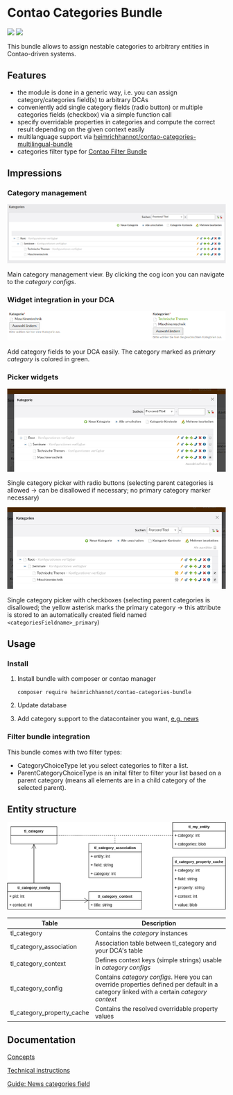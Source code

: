 # Contao Categories Bundle

[![](https://img.shields.io/packagist/v/heimrichhannot/contao-categories-bundle.svg)](https://packagist.org/packages/heimrichhannot/contao-categories-bundle)
[![](https://img.shields.io/packagist/dt/heimrichhannot/contao-categories-bundle.svg)](https://packagist.org/packages/heimrichhannot/contao-categories-bundle)

This bundle allows to assign nestable categories to arbitrary entities in Contao-driven systems.

## Features

- the module is done in a generic way, i.e. you can assign category/categories field(s) to arbitrary DCAs
- conveniently add single category fields (radio button) or multiple categories fields (checkbox) via a simple function call
- specify overridable properties in categories and compute the correct result depending on the given context easily
- multilanguage support via [heimrichhannot/contao-categories-multilingual-bundle](https://github.com/heimrichhannot/contao-categories-multilingual-bundle)
- categories filter type for [Contao Filter Bundle](https://github.com/heimrichhannot/contao-filter-bundle)

## Impressions

### Category management

![alt preview](docs/categories.png)

Main category management view. By clicking the cog icon you can navigate to the *category configs*.

### Widget integration in your DCA

![alt preview](docs/fields.png)

Add category fields to your DCA easily. The category marked as *primary category* is colored in green.

### Picker widgets

![alt preview](docs/radio-picker.png)

Single category picker with radio buttons (selecting parent categories is allowed -> can be disallowed if necessary; no primary category marker necessary)

![alt preview](docs/checkbox-picker.png)

Single category picker with checkboxes (selecting parent categories is disallowed; the yellow asterisk marks the primary category -> this attribute is stored to an automatically created field named `<categoriesFieldname>_primary`)

## Usage

### Install

1. Install bundle with composer or contao manager

   ```
   composer require heimrichhannot/contao-categories-bundle
   ```
   
1. Update database

1. Add category support to the datacontainer you want, [e.g. news](docs/guide_news.md)

### Filter bundle integration

This bundle comes with two filter types:
- CategoryChoiceType let you select categories to filter a list. 
- ParentCategoryChoiceType is an inital filter to filter your list based on a parent category (means all elements are in a child category of the selected parent).

## Entity structure

![alt entities](docs/entities.png)

Table | Description
----- | -----------
tl_category | Contains the *category* instances
tl_category_association | Association table between tl_category and your DCA's table
tl_category_context | Defines context keys (simple strings) usable in *category configs*
tl_category_config | Contains *category configs*. Here you can override properties defined per default in a category linked with a certain *category context*
tl_category_property_cache | Contains the resolved overridable property values

## Documentation

[Concepts](docs/concepts.md)

[Technical instructions](docs/technical_intructions.md)

[Guide: News categories field](docs/guide_news.md)
